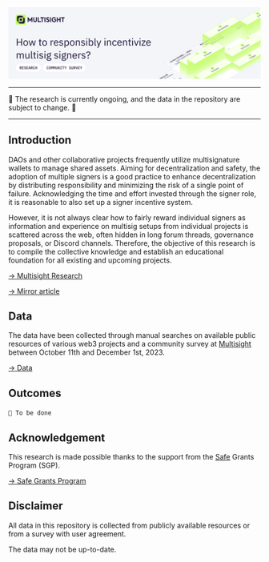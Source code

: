 ![Repository header image](/assets/repo-header.png)

---

🚧 The research is currently ongoing, and the data in the repository are subject to change. 🚧

---

## Introduction

DAOs and other collaborative projects frequently utilize multisignature wallets to manage shared assets. Aiming for decentralization and safety, the adoption of multiple signers is a good practice to enhance decentralization by distributing responsibility and minimizing the risk of a single point of failure. Acknowledging the time and effort invested through the signer role, it is reasonable to also set up a signer incentive system.

However, it is not always clear how to fairly reward individual signers as information and experience on multisig setups from individual projects is scattered across the web, often hidden in long forum threads, governance proposals, or Discord channels. Therefore, the objective of this research is to compile the collective knowledge and establish an educational foundation for all existing and upcoming projects.

[→ Multisight Research](https://multisight.app/research)

[→ Mirror article](https://mirror.xyz/0xCE856Cbf191ea3DdB70A6DC9D16CA95a598C9f65/PwD916DYAoK0YmnkfZ8wxRzgTbkW4dRVYSxzitUiURc)

## Data

The data have been collected through manual searches on available public resources of various web3 projects and a community survey at [Multisight](https://multisight.app/research) between October 11th and December 1st, 2023.

[→ Data](./data/)

## Outcomes

`🚧 To be done`

## Acknowledgement

This research is made possible thanks to the support from the [Safe](https://safe.global/) Grants Program (SGP).

[→ Safe Grants Program](https://forum.safe.global/c/grants/43)

## Disclaimer

All data in this repository is collected from publicly available resources or from a survey with user agreement.

The data may not be up-to-date.
